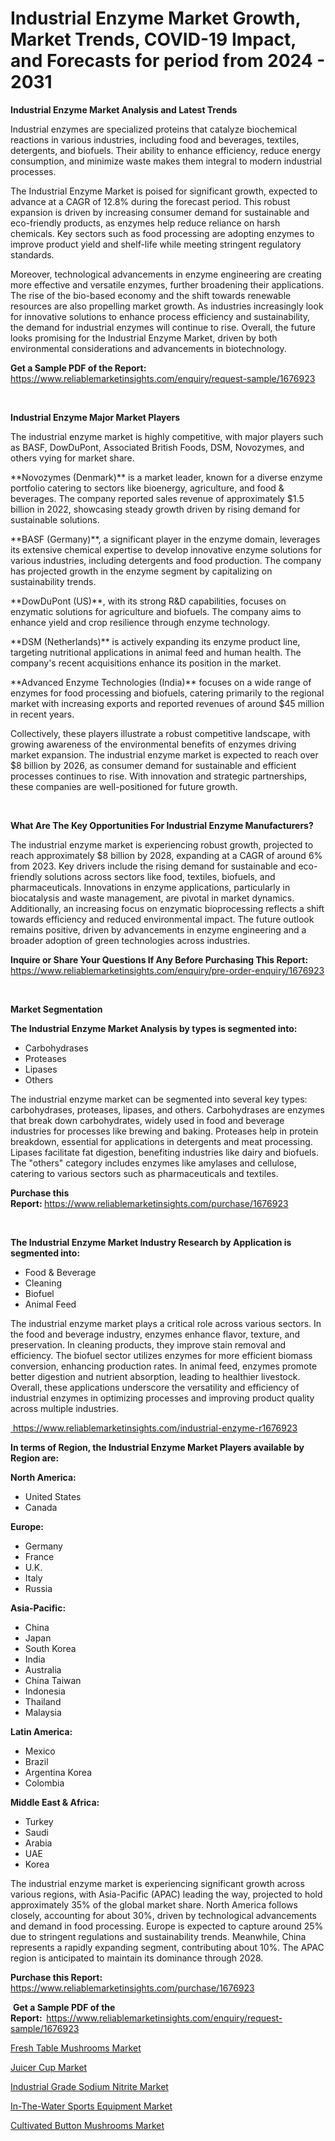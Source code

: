 <p><h1>Industrial Enzyme Market Growth, Market Trends, COVID-19 Impact, and Forecasts for period from 2024 - 2031</h1></p><p><strong>Industrial Enzyme Market Analysis and Latest Trends</strong></p>
<p><p>Industrial enzymes are specialized proteins that catalyze biochemical reactions in various industries, including food and beverages, textiles, detergents, and biofuels. Their ability to enhance efficiency, reduce energy consumption, and minimize waste makes them integral to modern industrial processes. </p><p>The Industrial Enzyme Market is poised for significant growth, expected to advance at a CAGR of 12.8% during the forecast period. This robust expansion is driven by increasing consumer demand for sustainable and eco-friendly products, as enzymes help reduce reliance on harsh chemicals. Key sectors such as food processing are adopting enzymes to improve product yield and shelf-life while meeting stringent regulatory standards. </p><p>Moreover, technological advancements in enzyme engineering are creating more effective and versatile enzymes, further broadening their applications. The rise of the bio-based economy and the shift towards renewable resources are also propelling market growth. As industries increasingly look for innovative solutions to enhance process efficiency and sustainability, the demand for industrial enzymes will continue to rise. Overall, the future looks promising for the Industrial Enzyme Market, driven by both environmental considerations and advancements in biotechnology.</p></p>
<p><strong>Get a Sample PDF of the Report:&nbsp;</strong> <a href="https://www.reliablemarketinsights.com/enquiry/request-sample/1676923?utm_campaign=1340&utm_medium=2&utm_source=Github&utm_content=ia&utm_term=30092024&utm_id=industrial-enzyme">https://www.reliablemarketinsights.com/enquiry/request-sample/1676923</a></p>
<p>&nbsp;</p>
<p><strong>Industrial Enzyme Major Market Players</strong></p>
<p><p>The industrial enzyme market is highly competitive, with major players such as BASF, DowDuPont, Associated British Foods, DSM, Novozymes, and others vying for market share. </p><p>**Novozymes (Denmark)** is a market leader, known for a diverse enzyme portfolio catering to sectors like bioenergy, agriculture, and food & beverages. The company reported sales revenue of approximately $1.5 billion in 2022, showcasing steady growth driven by rising demand for sustainable solutions. </p><p>**BASF (Germany)**, a significant player in the enzyme domain, leverages its extensive chemical expertise to develop innovative enzyme solutions for various industries, including detergents and food production. The company has projected growth in the enzyme segment by capitalizing on sustainability trends. </p><p>**DowDuPont (US)**, with its strong R&D capabilities, focuses on enzymatic solutions for agriculture and biofuels. The company aims to enhance yield and crop resilience through enzyme technology. </p><p>**DSM (Netherlands)** is actively expanding its enzyme product line, targeting nutritional applications in animal feed and human health. The company's recent acquisitions enhance its position in the market. </p><p>**Advanced Enzyme Technologies (India)** focuses on a wide range of enzymes for food processing and biofuels, catering primarily to the regional market with increasing exports and reported revenues of around $45 million in recent years.</p><p>Collectively, these players illustrate a robust competitive landscape, with growing awareness of the environmental benefits of enzymes driving market expansion. The industrial enzyme market is expected to reach over $8 billion by 2026, as consumer demand for sustainable and efficient processes continues to rise. With innovation and strategic partnerships, these companies are well-positioned for future growth.</p></p>
<p>&nbsp;</p>
<p><strong>What Are The Key Opportunities For Industrial Enzyme Manufacturers?</strong></p>
<p><p>The industrial enzyme market is experiencing robust growth, projected to reach approximately $8 billion by 2028, expanding at a CAGR of around 6% from 2023. Key drivers include the rising demand for sustainable and eco-friendly solutions across sectors like food, textiles, biofuels, and pharmaceuticals. Innovations in enzyme applications, particularly in biocatalysis and waste management, are pivotal in market dynamics. Additionally, an increasing focus on enzymatic bioprocessing reflects a shift towards efficiency and reduced environmental impact. The future outlook remains positive, driven by advancements in enzyme engineering and a broader adoption of green technologies across industries.</p></p>
<p><strong>Inquire or Share Your Questions If Any Before Purchasing This Report:</strong> <a href="https://www.reliablemarketinsights.com/enquiry/pre-order-enquiry/1676923?utm_campaign=1340&utm_medium=2&utm_source=Github&utm_content=ia&utm_term=30092024&utm_id=industrial-enzyme">https://www.reliablemarketinsights.com/enquiry/pre-order-enquiry/1676923</a></p>
<p>&nbsp;</p>
<p><strong>Market Segmentation</strong></p>
<p><strong>The Industrial Enzyme Market Analysis by types is segmented into:</strong></p>
<p><ul><li>Carbohydrases</li><li>Proteases</li><li>Lipases</li><li>Others</li></ul></p>
<p><p>The industrial enzyme market can be segmented into several key types: carbohydrases, proteases, lipases, and others. Carbohydrases are enzymes that break down carbohydrates, widely used in food and beverage industries for processes like brewing and baking. Proteases help in protein breakdown, essential for applications in detergents and meat processing. Lipases facilitate fat digestion, benefiting industries like dairy and biofuels. The "others" category includes enzymes like amylases and cellulose, catering to various sectors such as pharmaceuticals and textiles.</p></p>
<p><strong>Purchase this Report:&nbsp;</strong><a href="https://www.reliablemarketinsights.com/purchase/1676923?utm_campaign=1340&utm_medium=2&utm_source=Github&utm_content=ia&utm_term=30092024&utm_id=industrial-enzyme">https://www.reliablemarketinsights.com/purchase/1676923</a></p>
<p>&nbsp;</p>
<p><strong>The Industrial Enzyme Market Industry Research by Application is segmented into:</strong></p>
<p><ul><li>Food & Beverage</li><li>Cleaning</li><li>Biofuel</li><li>Animal Feed</li></ul></p>
<p><p>The industrial enzyme market plays a critical role across various sectors. In the food and beverage industry, enzymes enhance flavor, texture, and preservation. In cleaning products, they improve stain removal and efficiency. The biofuel sector utilizes enzymes for more efficient biomass conversion, enhancing production rates. In animal feed, enzymes promote better digestion and nutrient absorption, leading to healthier livestock. Overall, these applications underscore the versatility and efficiency of industrial enzymes in optimizing processes and improving product quality across multiple industries.</p></p>
<p><a href="https://www.reliablemarketinsights.com/industrial-enzyme-r1676923?utm_campaign=1340&utm_medium=2&utm_source=Github&utm_content=ia&utm_term=30092024&utm_id=industrial-enzyme">&nbsp;https://www.reliablemarketinsights.com/industrial-enzyme-r1676923</a></p>
<p><strong>In terms of Region, the Industrial Enzyme Market Players available by Region are:</strong></p>
<p>
    <p> <strong> North America: </strong>
        <ul>
            <li>United States</li>
            <li>Canada</li>
        </ul>
        </p> 
    <p> <strong> Europe: </strong>
        <ul>
            <li>Germany</li>
            <li>France</li>
            <li>U.K.</li>
            <li>Italy</li>
            <li>Russia</li>
        </ul>
        </p> 
    <p> <strong> Asia-Pacific: </strong>
        <ul>
            <li>China</li>
            <li>Japan</li>
            <li>South Korea</li>
            <li>India</li>
            <li>Australia</li>
            <li>China Taiwan</li>
            <li>Indonesia</li>
            <li>Thailand</li>
            <li>Malaysia</li>
        </ul>
        </p> 
    <p> <strong> Latin America: </strong>
        <ul>
            <li>Mexico</li>
            <li>Brazil</li>
            <li>Argentina Korea</li>
            <li>Colombia</li>
        </ul>
        </p> 
    <p> <strong> Middle East & Africa: </strong>
        <ul>
            <li>Turkey</li>
            <li>Saudi</li>
            <li>Arabia</li>
            <li>UAE</li>
            <li>Korea</li>
        </ul>
    </p>
    </p>
<p><p>The industrial enzyme market is experiencing significant growth across various regions, with Asia-Pacific (APAC) leading the way, projected to hold approximately 35% of the global market share. North America follows closely, accounting for about 30%, driven by technological advancements and demand in food processing. Europe is expected to capture around 25% due to stringent regulations and sustainability trends. Meanwhile, China represents a rapidly expanding segment, contributing about 10%. The APAC region is anticipated to maintain its dominance through 2028.</p></p>
<p><strong>Purchase this Report: </strong><a href="https://www.reliablemarketinsights.com/purchase/1676923?utm_campaign=1340&utm_medium=2&utm_source=Github&utm_content=ia&utm_term=30092024&utm_id=industrial-enzyme">https://www.reliablemarketinsights.com/purchase/1676923</a></p>
<p>&nbsp;<strong>Get a Sample PDF of the Report:&nbsp;&nbsp;</strong><a href="https://www.reliablemarketinsights.com/enquiry/request-sample/1676923?utm_campaign=1340&utm_medium=2&utm_source=Github&utm_content=ia&utm_term=30092024&utm_id=industrial-enzyme">https://www.reliablemarketinsights.com/enquiry/request-sample/1676923</a></p>
<p><strong></strong></p>
<p><p><a href="https://issuu.com/reportprime-2/docs/fresh-table-mushrooms-market-size-2_692350f0f50654?utm_campaign=1340&utm_medium=2&utm_source=Github&utm_content=ia&utm_term=30092024&utm_id=industrial-enzyme">Fresh Table Mushrooms Market</a></p><p><a href="https://www.linkedin.com/pulse/emerging-trends-juicer-cup-market-global-outlook-sc1he?utm_campaign=1340&utm_medium=2&utm_source=Github&utm_content=ia&utm_term=30092024&utm_id=industrial-enzyme">Juicer Cup Market</a></p><p><a href="https://github.com/marloy8/Market-Research-Report-List-6/blob/main/industrial-grade-sodium-nitrite-market.md?utm_campaign=1340&utm_medium=2&utm_source=Github&utm_content=ia&utm_term=30092024&utm_id=industrial-enzyme">Industrial Grade Sodium Nitrite Market</a></p><p><a href="https://www.linkedin.com/pulse/driving-market-forces-in-the-water-sports-equipment-aidle?utm_campaign=1340&utm_medium=2&utm_source=Github&utm_content=ia&utm_term=30092024&utm_id=industrial-enzyme">In-The-Water Sports Equipment Market</a></p><p><a href="https://issuu.com/reportprime-2/docs/cultivated-button-mushrooms-market-_0250a49da4f4e5?utm_campaign=1340&utm_medium=2&utm_source=Github&utm_content=ia&utm_term=30092024&utm_id=industrial-enzyme">Cultivated Button Mushrooms Market</a></p></p>